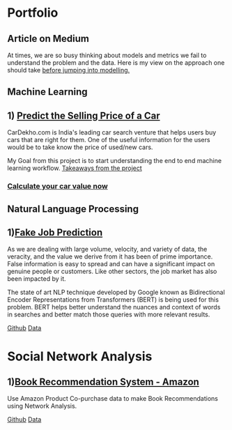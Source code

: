 # Portfolio
## Article on Medium
At times, we are so busy thinking about models and metrics we fail to understand the problem and the data.
Here is my view on the approach one should take [before jumping into modelling.](https://medium.com/@sandeeptimilsina/before-you-jump-into-modelling-2ca5b727dac2)

## Machine Learning
## 1) [Predict the Selling Price of a Car](https://github.com/stimils2/car_selling_price_pred)
CarDekho.com is India's leading car search venture that helps users buy cars that are right for them.
One of the useful information for the users would be to take know the price of used/new cars.

My Goal from this project is to start understanding the end to end machine learning workflow. [Takeaways from the project](https://github.com/stimils2/car_selling_price_pred) 

### [Calculate your car value now](https://carpredsp.herokuapp.com/)      

## Natural Language Processing
## 1)[Fake Job Prediction](https://github.com/stimils2/Fake-Job-Prediction-Using-BERT)
As we are dealing with large volume, velocity, and variety of data, the veracity, and the value we derive from it has been of prime importance. False information is easy to spread and can have a significant impact on genuine people or customers. Like other sectors, the job market has also been impacted by it.

The state of art NLP technique developed by Google known as Bidirectional Encoder Representations from Transformers (BERT) is being used for this problem. BERT helps better understand the nuances and context of words in searches and better match those queries with more relevant results.

[Github](https://github.com/stimils2/Fake-Job-Prediction-Using-BERT/blob/master/fake%20job%20prediction.ipynb) [Data](http://emscad.samos.aegean.gr/)


# Social Network Analysis
## 1)[Book Recommendation System - Amazon](https://github.com/stimils2/Book-Recommendations-Amazon)
Use Amazon Product Co-purchase data to make Book Recommendations using Network Analysis.

[Github](https://github.com/stimils2/Book-Recommendations-Amazon/blob/master/recommendations.py) [Data](http://snap.stanford.edu/data/amazon-meta.html)
